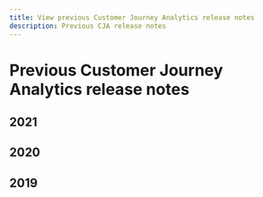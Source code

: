 ```yaml
---
title: View previous Customer Journey Analytics release notes
description: Previous CJA release notes
---
```


# Previous Customer Journey Analytics release notes

## 2021


## 2020


## 2019